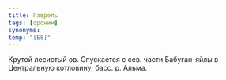 ```yaml
---
title: Гаврель
tags: [ороним]
synonyms:
temp: "[Е8]"
---
```


Крутой лесистый ов. Спускается с сев. части Бабуган-яйлы в Центральную
котловину; басс. р. Альма.
